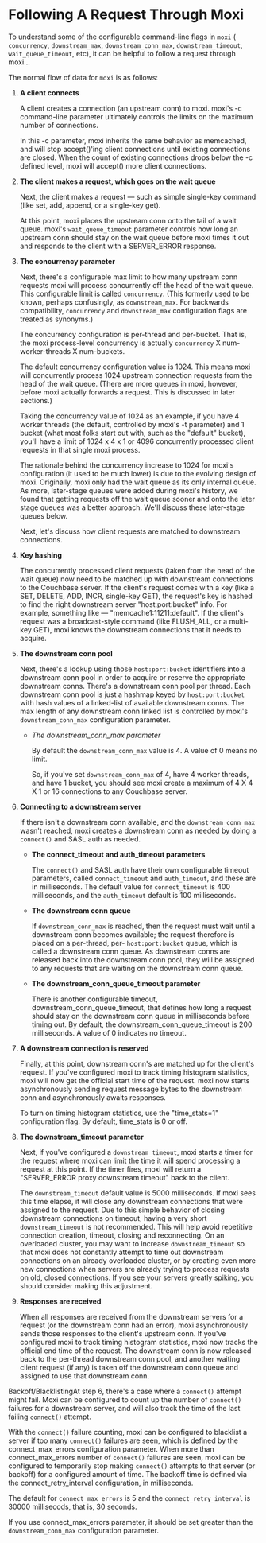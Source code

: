 # Following A Request Through Moxi

To understand some of the configurable command-line flags in `moxi` (
`concurrency`, `downstream_max`, `downstream_conn_max`, `downstream_timeout`,
`wait_queue_timeout`, etc), it can be helpful to follow a request through
moxi...

The normal flow of data for `moxi` is as follows:

 1. **A client connects**

    A client creates a connection (an upstream conn) to moxi. moxi's -c command-line
    parameter ultimately controls the limits on the maximum number of connections.

    In this -c parameter, moxi inherits the same behavior as memcached, and will
    stop accept()'ing client connections until existing connections are closed. When
    the count of existing connections drops below the -c defined level, moxi will
    accept() more client connections.

 1. **The client makes a request, which goes on the wait queue**

    Next, the client makes a request — such as simple single-key command (like set,
    add, append, or a single-key get).

    At this point, moxi places the upstream conn onto the tail of a wait queue.
    moxi's `wait_queue_timeout` parameter controls how long an upstream conn should
    stay on the wait queue before moxi times it out and responds to the client with
    a SERVER\_ERROR response.

 1. **The concurrency parameter**

    Next, there's a configurable max limit to how many upstream conn requests moxi
    will process concurrently off the head of the wait queue. This configurable
    limit is called `concurrency`. (This formerly used to be known, perhaps
    confusingly, as `downstream_max`. For backwards compatibility, `concurrency` and
    `downstream_max` configuration flags are treated as synonyms.)

    The concurrency configuration is per-thread and per-bucket. That is, the moxi
    process-level concurrency is actually `concurrency` X num-worker-threads X
    num-buckets.

    The default concurrency configuration value is 1024. This means moxi will
    concurrently process 1024 upstream connection requests from the head of the wait
    queue. (There are more queues in moxi, however, before moxi actually forwards a
    request. This is discussed in later sections.)

    Taking the concurrency value of 1024 as an example, if you have 4 worker threads
    (the default, controlled by moxi's -t parameter) and 1 bucket (what most folks
    start out with, such as the "default" bucket), you'll have a limit of 1024 x 4 x
    1 or 4096 concurrently processed client requests in that single moxi process.

    The rationale behind the concurrency increase to 1024 for moxi's configuration
    (it used to be much lower) is due to the evolving design of moxi. Originally,
    moxi only had the wait queue as its only internal queue. As more, later-stage
    queues were added during moxi's history, we found that getting requests off the
    wait queue sooner and onto the later stage queues was a better approach. We'll
    discuss these later-stage queues below.

    Next, let's discuss how client requests are matched to downstream connections.

 1. **Key hashing**

    The concurrently processed client requests (taken from the head of the wait
    queue) now need to be matched up with downstream connections to the Couchbase
    server. If the client's request comes with a key (like a SET, DELETE, ADD, INCR,
    single-key GET), the request's key is hashed to find the right downstream server
    "host:port:bucket" info. For example, something like —
    "memcache1:11211:default". If the client's request was a broadcast-style command
    (like FLUSH\_ALL, or a multi-key GET), moxi knows the downstream connections
    that it needs to acquire.

 1. **The downstream conn pool**

    Next, there's a lookup using those `host:port:bucket` identifiers into a
    downstream conn pool in order to acquire or reserve the appropriate downstream
    conns. There's a downstream conn pool per thread. Each downstream conn pool is
    just a hashmap keyed by `host:port:bucket` with hash values of a linked-list of
    available downstream conns. The max length of any downstream conn linked list is
    controlled by moxi's `downstream_conn_max` configuration parameter.

     * *The downstream\_conn\_max parameter*

       By default the `downstream_conn_max` value is 4. A value of 0 means no limit.

       So, if you've set `downstream_conn_max` of 4, have 4 worker threads, and have 1
       bucket, you should see moxi create a maximum of 4 X 4 X 1 or 16 connections to
       any Couchbase server.

 1. **Connecting to a downstream server**

    If there isn't a downstream conn available, and the `downstream_conn_max` wasn't
    reached, moxi creates a downstream conn as needed by doing a `connect()` and
    SASL auth as needed.

     * **The connect\_timeout and auth\_timeout parameters**

       The `connect()` and SASL auth have their own configurable timeout parameters,
       called `connect_timeout` and `auth_timeout`, and these are in milliseconds. The
       default value for `connect_timeout` is 400 milliseconds, and the `auth_timeout`
       default is 100 milliseconds.

     * **The downstream conn queue**

       If `downstream_conn_max` is reached, then the request must wait until a
       downstream conn becomes available; the request therefore is placed on a
       per-thread, per- `host:port:bucket` queue, which is called a downstream conn
       queue. As downstream conns are released back into the downstream conn pool, they
       will be assigned to any requests that are waiting on the downstream conn queue.

     * **The downstream\_conn\_queue\_timeout parameter**

       There is another configurable timeout, downstream\_conn\_queue\_timeout, that
       defines how long a request should stay on the downstream conn queue in
       milliseconds before timing out. By default, the downstream\_conn\_queue\_timeout
       is 200 milliseconds. A value of 0 indicates no timeout.

 1. **A downstream connection is reserved**

    Finally, at this point, downstream conn's are matched up for the client's
    request. If you've configured moxi to track timing histogram statistics, moxi
    will now get the official start time of the request. moxi now starts
    asynchronously sending request message bytes to the downstream conn and
    asynchronously awaits responses.

    To turn on timing histogram statistics, use the "time\_stats=1" configuration
    flag. By default, time\_stats is 0 or off.

 1. **The downstream\_timeout parameter**

    Next, if you've configured a `downstream_timeout`, moxi starts a timer for the
    request where moxi can limit the time it will spend processing a request at this
    point. If the timer fires, moxi will return a "SERVER\_ERROR proxy downstream
    timeout" back to the client.

    The `downstream_timeout` default value is 5000 milliseconds. If moxi sees this
    time elapse, it will close any downstream connections that were assigned to the
    request. Due to this simple behavior of closing downstream connections on
    timeout, having a very short `downstream_timeout` is not recommended. This will
    help avoid repetitive connection creation, timeout, closing and reconnecting. On
    an overloaded cluster, you may want to increase `downstream_timeout` so that
    moxi does not constantly attempt to time out downstream connections on an
    already overloaded cluster, or by creating even more new connections when
    servers are already trying to process requests on old, closed connections. If
    you see your servers greatly spiking, you should consider making this
    adjustment.

 1. **Responses are received**

    When all responses are received from the downstream servers for a request (or
    the downstream conn had an error), moxi asynchronously sends those responses to
    the client's upstream conn. If you've configured moxi to track timing histogram
    statistics, moxi now tracks the official end time of the request. The downstream
    conn is now released back to the per-thread downstream conn pool, and another
    waiting client request (if any) is taken off the downstream conn queue and
    assigned to use that downstream conn.

Backoff/BlacklistingAt step 6, there's a case where a `connect()` attempt might
fail. Moxi can be configured to count up the number of `connect()` failures for
a downstream server, and will also track the time of the last failing
`connect()` attempt.

With the `connect()` failure counting, moxi can be configured to blacklist a
server if too many `connect()` failures are seen, which is defined by the
connect\_max\_errors configuration parameter. When more than
connect\_max\_errors number of `connect()` failures are seen, moxi can be
configured to temporarily stop making `connect()` attempts to that server (or
backoff) for a configured amount of time. The backoff time is defined via the
connect\_retry\_interval configuration, in milliseconds.

The default for `connect_max_errors` is 5 and the `connect_retry_interval` is
30000 millisecods, that is, 30 seconds.

If you use connect\_max\_errors parameter, it should be set greater than the
`downstream_conn_max` configuration parameter.

<a id="moxi-standalone"></a>
